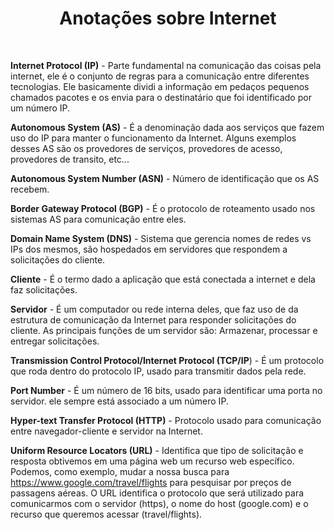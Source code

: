 <h1 style="text-align: center;">Anotações sobre Internet</h1>
<br>

**Internet Protocol (IP)** - Parte fundamental na comunicação das coisas pela internet, ele é o conjunto de regras para a comunicação entre diferentes tecnologias. Ele basicamente dividi a informação em pedaços pequenos chamados pacotes e os envia para o destinatário que foi identificado por um número IP.  

**Autonomous System (AS)** - É a denominação dada aos serviços que fazem uso do IP para manter o funcionamento da Internet. Alguns exemplos desses AS são os provedores de serviços, provedores de acesso, provedores de transito, etc...  

**Autonomous System Number (ASN)** - Número de identificação que os AS recebem.  

**Border Gateway Protocol (BGP)** - É o protocolo de roteamento usado nos sistemas AS para comunicação entre eles.  

**Domain Name System (DNS)** - Sistema que gerencia nomes de redes vs IPs dos mesmos, são hospedados em servidores que respondem a solicitações do cliente.  

**Cliente** - É o termo dado a aplicação que está conectada a internet e dela faz solicitações.  

**Servidor** - É um computador ou rede interna deles, que faz uso de da estrutura de comunicação da Internet para responder solicitações do cliente. As principais funções de um servidor são: Armazenar, processar e entregar solicitações.  

**Transmission Control Protocol/Internet Protocol (TCP/IP**) - É um protocolo que roda dentro do protocolo IP, usado para transmitir dados pela rede.  

**Port Number** - É um número de 16 bits, usado para identificar uma porta no servidor. ele sempre está associado a um número IP.  

**Hyper-text Transfer Protocol (HTTP)** - Protocolo usado para comunicação entre navegador-cliente e servidor na Internet.  

**Uniform Resource Locators (URL)** - Identifica que tipo de solicitação e resposta obtivemos em uma página web      um recurso web específico. Podemos, como exemplo, mudar a nossa busca para https://www.google.com/travel/flights para pesquisar por preços de passagens aéreas. O URL identifica o protocolo que será utilizado para comunicarmos com o servidor (https), o nome do host (google.com) e o recurso que queremos acessar (travel/flights).

